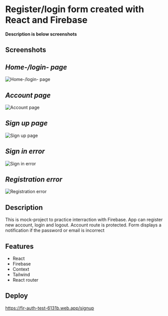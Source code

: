 # Register/login form created with React and Firebase

**Description is below screenshots**

## Screenshots

***Home-/login- page***
---
![Home-/login- page](https://user-images.githubusercontent.com/65069586/197623105-e77ae378-e7e6-455b-87d9-c568b2be94e6.png)

***Account page***
---
![Account page](https://user-images.githubusercontent.com/65069586/197623167-edad92b1-dd59-40ea-a2f6-e1d38802ccb0.png)

***Sign up page***
---
![Sign up page](https://user-images.githubusercontent.com/65069586/197623261-eb7b5c3e-9b5d-4859-a7d4-d008c4abb529.png)

***Sign in error***
---
![Sign in error](https://user-images.githubusercontent.com/65069586/197623313-fcf064b6-6a9c-403c-90bd-a55c1c51fb9a.png)

***Registration error***
---
![Registration error](https://user-images.githubusercontent.com/65069586/197623375-c07673b5-9dfc-47fa-9230-796752410856.png)

## Description

This is mock-project to practice interraction with Firebase. App can register new account, login and logout. Account route is protected. Form displays a notification if the password or email is incorrect

## Features

- React
- Firebase
- Context
- Tailwind
- React router

## Deploy

https://fir-auth-test-6131b.web.app/signup
